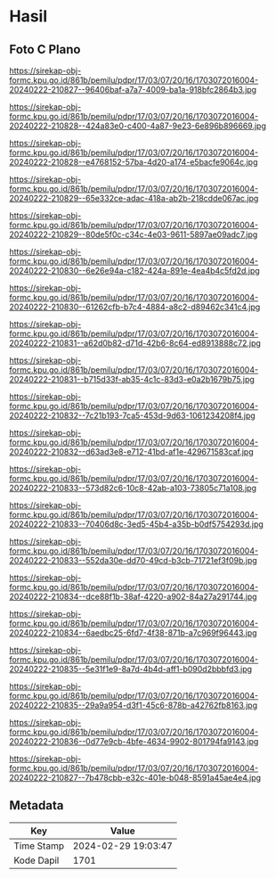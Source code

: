 # Hasil

## Foto C Plano

https://sirekap-obj-formc.kpu.go.id/861b/pemilu/pdpr/17/03/07/20/16/1703072016004-20240222-210827--96406baf-a7a7-4009-ba1a-918bfc2864b3.jpg

https://sirekap-obj-formc.kpu.go.id/861b/pemilu/pdpr/17/03/07/20/16/1703072016004-20240222-210828--424a83e0-c400-4a87-9e23-6e896b896669.jpg

https://sirekap-obj-formc.kpu.go.id/861b/pemilu/pdpr/17/03/07/20/16/1703072016004-20240222-210828--e4768152-57ba-4d20-a174-e5bacfe9064c.jpg

https://sirekap-obj-formc.kpu.go.id/861b/pemilu/pdpr/17/03/07/20/16/1703072016004-20240222-210829--65e332ce-adac-418a-ab2b-218cdde067ac.jpg

https://sirekap-obj-formc.kpu.go.id/861b/pemilu/pdpr/17/03/07/20/16/1703072016004-20240222-210829--80de5f0c-c34c-4e03-9611-5897ae09adc7.jpg

https://sirekap-obj-formc.kpu.go.id/861b/pemilu/pdpr/17/03/07/20/16/1703072016004-20240222-210830--6e26e94a-c182-424a-891e-4ea4b4c5fd2d.jpg

https://sirekap-obj-formc.kpu.go.id/861b/pemilu/pdpr/17/03/07/20/16/1703072016004-20240222-210830--61262cfb-b7c4-4884-a8c2-d89462c341c4.jpg

https://sirekap-obj-formc.kpu.go.id/861b/pemilu/pdpr/17/03/07/20/16/1703072016004-20240222-210831--a62d0b82-d71d-42b6-8c64-ed8913888c72.jpg

https://sirekap-obj-formc.kpu.go.id/861b/pemilu/pdpr/17/03/07/20/16/1703072016004-20240222-210831--b715d33f-ab35-4c1c-83d3-e0a2b1679b75.jpg

https://sirekap-obj-formc.kpu.go.id/861b/pemilu/pdpr/17/03/07/20/16/1703072016004-20240222-210832--7c21b193-7ca5-453d-9d63-1061234208f4.jpg

https://sirekap-obj-formc.kpu.go.id/861b/pemilu/pdpr/17/03/07/20/16/1703072016004-20240222-210832--d63ad3e8-e712-41bd-af1e-429671583caf.jpg

https://sirekap-obj-formc.kpu.go.id/861b/pemilu/pdpr/17/03/07/20/16/1703072016004-20240222-210833--573d82c6-10c8-42ab-a103-73805c71a108.jpg

https://sirekap-obj-formc.kpu.go.id/861b/pemilu/pdpr/17/03/07/20/16/1703072016004-20240222-210833--70406d8c-3ed5-45b4-a35b-b0df5754293d.jpg

https://sirekap-obj-formc.kpu.go.id/861b/pemilu/pdpr/17/03/07/20/16/1703072016004-20240222-210833--552da30e-dd70-49cd-b3cb-71721ef3f09b.jpg

https://sirekap-obj-formc.kpu.go.id/861b/pemilu/pdpr/17/03/07/20/16/1703072016004-20240222-210834--dce88f1b-38af-4220-a902-84a27a291744.jpg

https://sirekap-obj-formc.kpu.go.id/861b/pemilu/pdpr/17/03/07/20/16/1703072016004-20240222-210834--6aedbc25-6fd7-4f38-871b-a7c969f96443.jpg

https://sirekap-obj-formc.kpu.go.id/861b/pemilu/pdpr/17/03/07/20/16/1703072016004-20240222-210835--5e31f1e9-8a7d-4b4d-aff1-b090d2bbbfd3.jpg

https://sirekap-obj-formc.kpu.go.id/861b/pemilu/pdpr/17/03/07/20/16/1703072016004-20240222-210835--29a9a954-d3f1-45c6-878b-a42762fb8163.jpg

https://sirekap-obj-formc.kpu.go.id/861b/pemilu/pdpr/17/03/07/20/16/1703072016004-20240222-210836--0d77e9cb-4bfe-4634-9902-801794fa9143.jpg

https://sirekap-obj-formc.kpu.go.id/861b/pemilu/pdpr/17/03/07/20/16/1703072016004-20240222-210827--7b478cbb-e32c-401e-b048-8591a45ae4e4.jpg


## Metadata

| Key        | Value               |
| ---------- | ------------------- |
| Time Stamp | 2024-02-29 19:03:47 |
| Kode Dapil | 1701                |



